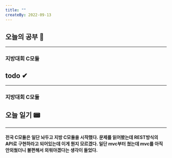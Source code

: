 ```yaml
---
title: ""
createBy: 2022-09-13
---
```

## 오늘의 공부 🎉
---
### 지방대회 C모듈

## todo ✔
---
### 지방대회 C모듈

## 오늘 일기 📟
---
#### 전국 C모듈은 일단 놔두고 지방 C모듈을 시작했다. 문제를 읽어봤는데 REST방식의 API로 구현하라고 되어있는데 이게 뭔지 모르겠다. 일단 mvc부터 쳤는데 mvc를 아직 안외웠더니 불편해서 외워야겠다는 생각이 들었다. 
<Comment/>